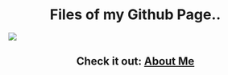 <h1 align="center">Files of my Github Page..</h1>
  
<img src="https://c.tenor.com/DQ178WzgSG8AAAAd/dog-pug.gif">
  
<h2 align="center">Check it out: <a href="https://imnethmina.github.io/about/">About Me</a></h2>
